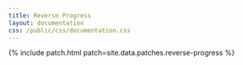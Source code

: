 ```yaml
---
title: Reverse Progress
layout: documentation
css: /public/css/documentation.css
---
```


{% include patch.html patch=site.data.patches.reverse-progress %}

